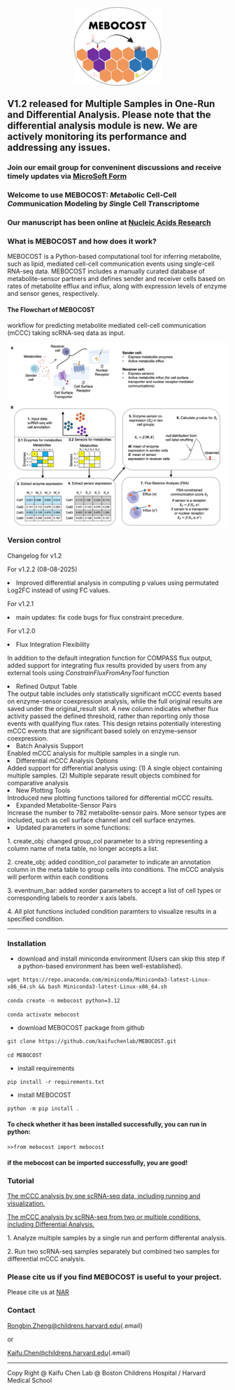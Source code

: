 <img src="./images/mebocost_logo.png" width="200" height="180" style="margin-left: auto; margin-right: auto;display: block;"/></img>

## V1.2 released for Multiple Samples in One-Run and Differential Analysis. Please note that the differential analysis module is new. We are actively monitoring its performance and addressing any issues.

### Join our email group for conveninent discussions and receive timely updates via <a href='https://forms.cloud.microsoft/r/TK7TuEU4TU' target='_blank'>MicroSoft Form</a>  

### Welcome to use MEBOCOST: <I>Me</I>ta<I>bo</I>lic Cell-Cell <I>Co</I>mmunication Modeling by <I>S</I>ingle Cell <I>T</I>ranscriptome

### Our manuscript has been online at <a href='https://doi.org/10.1093/nar/gkaf569' target='_blank'>Nucleic Acids Research </a>

### What is MEBOCOST and how does it work?

<p>

MEBOCOST is a Python-based computational tool for inferring metabolite, such as lipid, mediated cell-cell communication events using single-cell RNA-seq data. MEBOCOST includes a manually curated database of metabolite-sensor partners and defines sender and receiver cells based on rates of metabolite efflux and influx, along with expression levels of enzyme and sensor genes, respectively.

</p>


#### The Flowchart of MEBOCOST

<p>

workflow for predicting metabolite mediated cell-cell communication (mCCC) taking scRNA-seq data as input.

</p>

<img src="./images/Mebocost_update.png" style="margin-left: auto; margin-right: auto;display: block;"/></img>

### Version control

<p>Changelog for v1.2</p>

<p>For v1.2.2 (08-08-2025)</p>
<li>Improved differential analysis in computing p values using permutated Log2FC instead of using FC values.</li>

<p>For v1.2.1</p>
<li>main updates: fix code bugs for flux constraint precedure.</li>


<p>For v1.2.0</p>
<li> Flux Integration Flexibility</li>

In addition to the default integration function for COMPASS flux output, added support for integrating flux results provided by users from any external tools using _ConstrainFluxFromAnyTool_ function

<li> Refined Output Table</li>
The output table includes only statistically significant mCCC events based on enzyme-sensor coexpression analysis, while the full original results are saved under the original_result slot. A new column indicates whether flux activity passed the defined threshold, rather than reporting only those events with qualifying flux rates. This design retains potentially interesting mCCC events that are significant based solely on enzyme–sensor coexpression.

<li> Batch Analysis Support </li>
Enabled mCCC analysis for multiple samples in a single run.

<li> Differential mCCC Analysis Options </li>
Added support for differential analysis using: (1) A single object containing multiple samples. (2) Multiple separate result objects combined for comparative analysis

<li> New Plotting Tools </li>
Introduced new plotting functions tailored for differential mCCC results.

<li> Expanded Metabolite-Sensor Pairs </li>
Increase the number to 782 metabolite-sensor pairs. More sensor types are included, such as cell surface channel and cell surface enzymes.  

<li> Updated parameters in some functions: </li>

<p>1. create_obj: changed group_col parameter to a string representing a column name of meta table, no longer accepts a list. </p>

<p>2. create_obj: added condition_col parameter to indicate an annotation column in the meta table to group cells into conditions. The mCCC analysis will perform within each conditions</p>

<p>3. eventnum_bar: added xorder parameters to accept a list of cell types or corresponding labels to reorder x axis labels.</p>

<p>4. All plot functions included condition paramters to visualize results in a specified condition. </p>
<hr>

### Installation

-   download and install miniconda environment (Users can skip this step if a python-based environment has been well-established).

```{bash}
wget https://repo.anaconda.com/miniconda/Miniconda3-latest-Linux-x86_64.sh && bash Miniconda3-latest-Linux-x86_64.sh

conda create -n mebocost python=3.12

conda activate mebocost
```

-   download MEBOCOST package from github

```{bash}
git clone https://github.com/kaifuchenlab/MEBOCOST.git

cd MEBOCOST
```

-   install requirements

```{bash}
pip install -r requirements.txt
```

-   install MEBOCOST

```{bash}
python -m pip install .
```

#### To check whether it has been installed successfully, you can run in python:

```{python}
>>from mebocost import mebocost
```

#### if the mebocost can be imported successfully, you are good!

### Tutorial


<a href='./Demo_one_sample_mCCC_analysis.ipynb' target='_blank'> The mCCC analysis by one scRNA-seq data, including running and visualization. </a>

    
<a href='./Demo_Multisample_mCCC_analysis.ipynb' target='_blank'> The mCCC analysis by scRNA-seq from two or multiple conditions, including Differential Analysis.</a>

<p> 1. Analyze multiple samples by a single run and perform differental analysis.</p>

<p> 2. Run two scRNA-seq samples separately but combined two samples for differential mCCC analysis. </p>

</li>

### Please cite us if you find MEBOCOST is useful to your project.

<p>
Please cite us at <a href='https://doi.org/10.1093/nar/gkaf569' target='_blank'>NAR</a> 
</p>

### Contact

[Rongbin.Zheng\@childrens.harvard.edu](mailto:Rongbin.Zheng@childrens.harvard.edu){.email}

or

[Kaifu.Chen\@childrens.harvard.edu](mailto:Kaifu.Chen@childrens.harvard.edu){.email}

<hr>

Copy Right \@ Kaifu Chen Lab \@ Boston Childrens Hospital / Harvard Medical School
